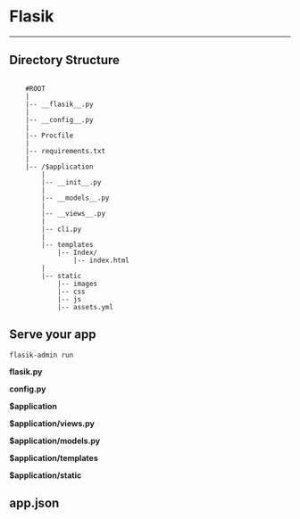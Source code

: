 # Flasik


---

## Directory Structure

```

    #ROOT
    |
    |-- __flasik__.py
    |
    |-- __config__.py
    |
    |-- Procfile
    |
    |-- requirements.txt
    |
    |-- /$application
        |
        |-- __init__.py
        |
        |-- __models__.py
        |
        |-- __views__.py
        |
        |-- cli.py
        |
        |-- templates
            |-- Index/
                |-- index.html
        |
        |-- static
            |-- images
            |-- css
            |-- js
            |-- assets.yml

```

## Serve your app

```
flasik-admin run
```

**__flasik__.py**

**__config__.py**

**$application**

**$application/__views__.py**

**$application/__models__.py**

**$application/templates**

**$application/static**


## app.json


